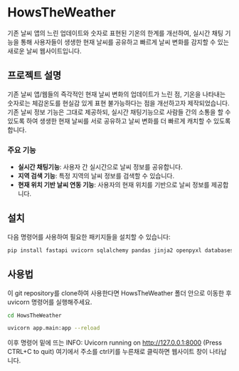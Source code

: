 # HowsTheWeather

기존 날씨 앱의 느린 업데이트와 숫자로 표현된 기온의 한계를 개선하여, 실시간 채팅 기능을 통해 사용자들이 생생한 현재 날씨를 공유하고 빠르게 날씨 변화를 감지할 수 있는 새로운 날씨 웹사이트입니다.

## 프로젝트 설명

기존 날씨 앱/웹들의 즉각적인 현재 날씨 변화의 업데이트가 느린 점, 기온을 나타내는 숫자로는 체감온도를 현실감 있게 표현 불가능하다는 점을 개선하고자 제작되었습니다. 기존 날씨 정보 기능은 그대로 제공하되, 실시간 채팅기능으로 사람들 간의 소통을 할 수 있도록 하여 생생한 현재 날씨를 서로 공유하고 날씨 변화를 더 빠르게 캐치할 수 있도록 합니다.

### 주요 기능
- **실시간 채팅기능**: 사용자 간 실시간으로 날씨 정보를 공유합니다.
- **지역 검색 기능**: 특정 지역의 날씨 정보를 검색할 수 있습니다.
- **현재 위치 기반 날씨 연동 기능**: 사용자의 현재 위치를 기반으로 날씨 정보를 제공합니다.

## 설치

다음 명령어를 사용하여 필요한 패키지들을 설치할 수 있습니다:

```bash
pip install fastapi uvicorn sqlalchemy pandas jinja2 openpyxl databases```
```

## 사용법

이 git repository를 clone하여 사용한다면 HowsTheWeather 폴더 안으로 이동한 후 uvicorn 명령어를 실행해주세요.

```bash
cd HowsTheWeather
```
```bash
uvicorn app.main:app --reload
```

이후 명령어 밑에 뜨는 
INFO:     Uvicorn running on http://127.0.0.1:8000 (Press CTRL+C to quit)
여기에서 주소를 ctrl키를 누른채로 클릭하면 웹사이트 창이 나타납니다.
